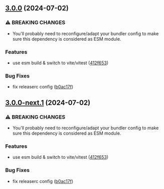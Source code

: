 ## [3.0.0](https://github.com/geostyler/geostyler-wfs-parser/compare/v2.0.3...v3.0.0) (2024-07-02)


### ⚠ BREAKING CHANGES

* You'll probably need to reconfigure/adapt your
bundler config to make sure this dependency is considered as ESM
module.

### Features

* use esm build & switch to vite/vitest ([412f653](https://github.com/geostyler/geostyler-wfs-parser/commit/412f653860df2fb7b50c06a674e27b43c0d2745e))


### Bug Fixes

* fix releaserc config ([b0ac17f](https://github.com/geostyler/geostyler-wfs-parser/commit/b0ac17fc912df1c165bf6d0911b405c0c917c392))

## [3.0.0-next.1](https://github.com/geostyler/geostyler-wfs-parser/compare/v2.0.3...v3.0.0-next.1) (2024-07-02)


### ⚠ BREAKING CHANGES

* You'll probably need to reconfigure/adapt your
bundler config to make sure this dependency is considered as ESM
module.

### Features

* use esm build & switch to vite/vitest ([412f653](https://github.com/geostyler/geostyler-wfs-parser/commit/412f653860df2fb7b50c06a674e27b43c0d2745e))


### Bug Fixes

* fix releaserc config ([b0ac17f](https://github.com/geostyler/geostyler-wfs-parser/commit/b0ac17fc912df1c165bf6d0911b405c0c917c392))

